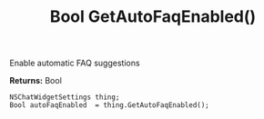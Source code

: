 ﻿---
uid: crmscript_ref_NSChatWidgetSettings_GetAutoFaqEnabled
title: Bool GetAutoFaqEnabled()
intellisense: NSChatWidgetSettings.GetAutoFaqEnabled
keywords: NSChatWidgetSettings, GetAutoFaqEnabled
so.topic: reference
---

Enable automatic FAQ suggestions

**Returns:** Bool


```crmscript
NSChatWidgetSettings thing;
Bool autoFaqEnabled  = thing.GetAutoFaqEnabled();
```


